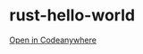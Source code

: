 # rust-hello-world

[Open in Codeanywhere](https://demo.codeanywhere.com/workspace#https://github.com/Tpuljak/rust-hello-world)